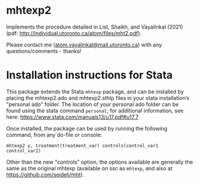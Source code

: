 # mhtexp2
Implements the procedure detailed in List, Shaikh, and Vayalinkal (2021) (pdf: http://individual.utoronto.ca/atom/files/mht2.pdf). 

Please contact me (atom.vayalinkal@mail.utoronto.ca) with any questions/comments - thanks!


<h1> Installation instructions for Stata</h1>

This package extends the Stata `mhtexp` package, and can be installed by placing the mhtexp2.ado and mhtexp2.sthlp files in your stata installation’s "personal ado" folder. The location of your personal ado folder can be found using the stata command `personal`; for additional information, see here: https://www.stata.com/manuals13/u17.pdf#u17.7

Once installed, the package can be used by running the following command, from any do-file or console:
 
`mhtexp2 y, treatment(treatment_var) controls(control_var1 control_var2)`
 
Other than the new "controls" option, the options available are generally the same as the original mhtexp (available on ssc as `mhtexp`, and also at https://github.com/seidelj/mht).
